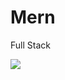 # Mern
Full Stack

![](https://camo.githubusercontent.com/d9817f081eb36fadfe2e6910acadf260dcad772b97b13b7adcce40cc20212b77/68747470733a2f2f7374617469632e7665637465657a792e636f6d2f73797374656d2f7265736f75726365732f70726576696577732f3030302f3432392f3635312f6f726967696e616c2f766563746f722d636f6d696e672d736f6f6e2d6d6573736167652d696c6c756d696e617465642d776974682d6c696768742d70726f6a6563746f722e6a7067)
